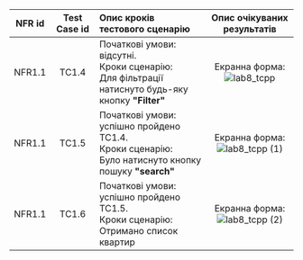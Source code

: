 |NFR id|Test Case id|Опис кроків тестового сценарію|Опис очікуваних результатів|
|:-:|:-:|:-|:-:|
|NFR1.1|TC1.4|Початкові умови: відсутні. <br> Кроки сценарію: <br> Для фільтрації натиснуто будь-яку кнопку **"Filter"** <br> |Екранна форма: <br> ![lab8_tcpp](https://user-images.githubusercontent.com/79446137/198282739-69550cf6-e98f-450c-b166-4acf112c3242.jpg)
|NFR1.1|TC1.5|Початкові умови: успішно пройдено TC1.4. <br> Кроки сценарію: <br> Було натиснуто кнопку пошуку **"search"** <br> |Екранна форма: <br> ![lab8_tcpp (1)](https://user-images.githubusercontent.com/79446137/198282793-0b620387-f380-4dca-808a-55367e544d71.jpg)
|NFR1.1|TC1.6|Початкові умови: успішно пройдено TC1.5. <br> Кроки сценарію: <br> Отримано список квартир <br>|Екранна форма: <br> ![lab8_tcpp (2)](https://user-images.githubusercontent.com/79446137/198282845-37137607-5ded-4134-a295-087e3dfb6bc7.jpg)
